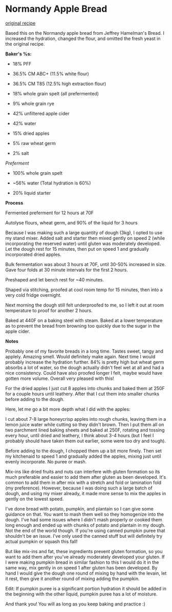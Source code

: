 # Normandy Apple Bread

[original recipe](https://old.reddit.com/r/Sourdough/comments/prykoq/normandy_apple_bread_made_with_cider_and_dried/)

Based this on the Normandy apple bread from Jeffrey Hamelman's Bread. I increased the hydration, changed the flour, and omitted the fresh yeast in the original recipe.

**Baker's %s:**

- 18% PFF
    
- 36.5% CM ABC+ (11.5% white flour)
    
- 36.5% CM T85 (12.5% high extraction flour)
    
- 18% whole grain spelt (all prefermented)
    
- 9% whole grain rye
    
- 42% unfiltered apple cider
    
- 42% water
    
- 15% dried apples
    
- 5% raw wheat germ
    
- 2% salt
    

_Preferment_

- 100% whole grain spelt
    
- ~56% water (Total hydration is 60%)
    
- 20% liquid starter
    

**Process**

Fermented preferment for 12 hours at 70F

Autolyse flours, wheat germ, and 90% of the liquid for 3 hours

Because I was making such a large quantity of dough (3kg), I opted to use my stand mixer. Added salt and starter then mixed gently on speed 2 (while incorporating the reserved water) until gluten was moderately developed. Let the dough rest for 15 minutes, then put on speed 1 and gradually incorporated dried apples.

Bulk fermentation was about 3 hours at 70F, until 30-50% increased in size. Gave four folds at 30 minute intervals for the first 2 hours.

Preshaped and let bench rest for ~40 minutes.

Shaped via stitching, proofed at cool room temp for 15 minutes, then into a very cold fridge overnight.

Next morning the dough still felt underproofed to me, so I left it out at room temperature to proof for another 2 hours.

Baked at 440F on a baking steel with steam. Baked at a lower temperature as to prevent the bread from browning too quickly due to the sugar in the apple cider.

**Notes**

Probably one of my favorite breads in a long time. Tastes sweet, tangy and applely. Amazing smell. Would definitely make again. Next time I would probably increase the hydration further. 84% is pretty high but wheat germ absorbs a lot of water, so the dough actually didn't feel wet at all and had a nice consistency. Could have also proofed longer I felt, maybe would have gotten more volume. Overall very pleased with this!

For the dried apples I just cut 8 apples into chunks and baked them at 250F for a couple hours until leathery. After that I cut them into smaller chunks before adding to the dough.

Here, let me go a bit more depth what I did with the apples:

I cut about 7-8 large honeycrisp apples into rough chunks, leaving them in a lemon juice water while cutting so they didn't brown. Then I put them all on two parchment lined baking sheets and baked at 250F, rotating and tossing every hour, until dried and leathery, I think about 3-4 hours (but I feel I probably should have taken them out earlier, some were too dry and tough).

Before adding to the dough, I chopped them up a bit more finely. Then set my kitchenaid to speed 1 and gradually added the apples, mixing just until evenly incorporate. No puree or mash.

Mix-ins like dried fruits and nuts can interfere with gluten formation so its much preferable and easier to add them after gluten as been developed. It's common to add them in after mix with a stretch and fold or lamination fold (my preference). However, because I was doing such a large batch of dough, and using my mixer already, it made more sense to mix the apples in gently on the lowest speed.

I've done bread with potato, pumpkin, and plantain so I can give some guidance on that. You want to mash them well so they homogenize into the dough. I've had some issues where I didn't mash properly or cooked them long enough and ended up with chunks of potato and plantain in my dough. Not the end of the world though. If you're using canned pumpkin puree that shouldn't be an issue. I've only used the canned stuff but will definitely try actual pumpkin or squash this fall!

But like mix-ins and fat, these ingredients prevent gluten formation, so you want to add them after you've already moderately developed your gluten. If I were making pumpkin bread in similar fashion to this I would do it in the same way, mix gently in on speed 1 after gluten has been developed. By hand I would give the dough one round of mixing by hand with the levain, let it rest, then give it another round of mixing adding the pumpkin.

Edit: If pumpkin puree is a significant portion hydration it should be added in the beginning with the other liquid, pumpkin puree has a lot of moisture.

And thank you! You will as long as you keep baking and practice :)
